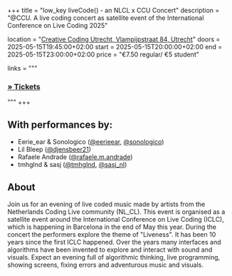 +++
title       = "low_key liveCode() - an NLCL x CCU Concert"
description = "@CCU. A live coding concert as satellite event of the International Conference on Live Coding 2025"

location    = "[Creative Coding Utrecht, Vlampijpstraat 84, Utrecht](https://www.openstreetmap.org/node/9836696489)"
doors       = 2025-05-15T19:45:00+02:00
start       = 2025-05-15T20:00:00+02:00
end         = 2025-05-15T23:00:00+02:00
price       = "€7.50 regular/ €5 student"

links = """
  ### [» Tickets](https://ccu.stager.co/web/tickets/111524732)
"""
+++

## With performances by:

- Eerie_ear & Sonologico ([@eerieear](https://www.instagram.com/eerieear/), [@sonologico](https://sonologi.co/))
- Lil Bleep ([@djensbeer21](https://djensbeer21.neocities.org/))
- Rafaele Andrade ([@rafaele.m.andrade](https://www.rafaele-andrade.com/))
- tmhglnd & sasj ([@tmhglnd](https://timohoogland.com), [@sasj_nl](https://sasj.nl))

## About

Join us for an evening of live coded music made by artists from the Netherlands Coding Live community (NL_CL). This event is organised as a satellite event around the International Conference on Live Coding (ICLC), which is happening in Barcelona in the end of May this year. During the concert the performers explore the theme of "Liveness". It has been 10 years since the first ICLC happened. Over the years many interfaces and algorithms have been invented to explore and interact with sound and visuals. Expect an evening full of algorithmic thinking, live programming, showing screens, fixing errors and adventurous music and visuals.
